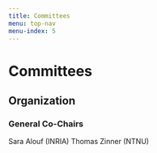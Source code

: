 ```yaml
---
title: Committees
menu: top-nav
menu-index: 5
---
```


# Committees

## Organization

### General Co-Chairs
Sara Alouf (INRIA)
Thomas Zinner (NTNU)
